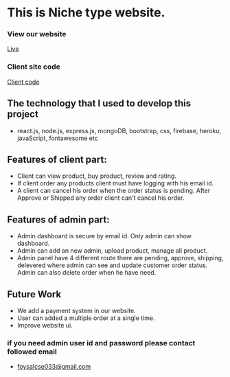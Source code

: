 # This is Niche type website.

### View our website
[Live](https://niche-website-b62cc.firebaseapp.com/)

### Client site code
[Client code](https://github.com/mahmoodfoysal/niche-website-final-client)

## The technology that I used to develop this project

* react.js, node.js, express.js, mongoDB, bootstrap, css, firebase, heroku, javaScript, fontawesome etc

## Features of client part:
* Client can view product, buy product, review and rating.
* If client order any products client must have logging with his email id.
* A client can cancel his order when the order status is pending. After Approve or Shipped any order client can't cancel his order.

## Features of admin part:
* Admin dashboard is secure by email id. Only admin can show dashboard.
* Admin can add an new admin, upload product, manage all product.
* Admin panel have 4 different route there are pending, approve, shipping, delevered where admin can see and update customer order status. Admin can also delete order when he have need.

## Future Work
* We add a payment system in our website.
* User can added a multiple order at a single time.
* Improve website ui.

### if you need admin user id and password please contact followed email

* foysalcse033@gmail.com